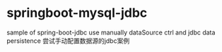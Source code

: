 # springboot-mysql-jdbc
sample of spring-boot-jdbc
use manually dataSource ctrl and jdbc data persistence
尝试手动配置数据源的jdbc案例
